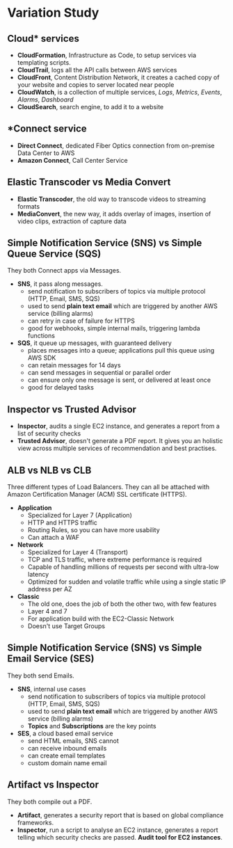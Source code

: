 # Variation Study #

## Cloud* services ##

* **CloudFormation**, Infrastructure as Code, to setup services via templating scripts.
* **CloudTrail**, logs all the API calls between AWS services
* **CloudFront**, Content Distribution Network, it creates a cached copy of your website and copies to server located near people
* **CloudWatch**, is a collection of multiple services, *Logs*, *Metrics*, *Events*, *Alarms*, *Dashboard*
* **CloudSearch**, search engine, to add it to a website

## *Connect service ##

* **Direct Connect**, dedicated Fiber Optics connection from on-premise Data Center to AWS
* **Amazon Connect**, Call Center Service

## Elastic Transcoder vs Media Convert ##

* **Elastic Transcoder**, the old way to transcode videos to streaming formats
* **MediaConvert**, the new way, it adds overlay of images, insertion of video clips, extraction of capture data

## Simple Notification Service (SNS) vs Simple Queue Service (SQS) ##

They both Connect apps via Messages.

* **SNS**, it pass along messages.
  * send notification to subscribers of topics via multiple protocol (HTTP, Email, SMS, SQS)
  * used to send **plain text email** which are triggered by another AWS service (billing alarms)
  * can retry in case of failure for HTTPS
  * good for webhooks, simple internal mails, triggering lambda functions
* **SQS**, it queue up messages, with guaranteed delivery
  * places messages into a queue; applications pull this queue using AWS SDK
  * can retain messages for 14 days
  * can send messages in sequential or parallel order
  * can ensure only one message is sent, or delivered at least once
  * good for delayed tasks

## Inspector vs Trusted Advisor ##

* **Inspector**, audits a single EC2 instance, and generates a report from a list of security checks
* **Trusted Advisor**, doesn't generate a PDF report. It gives you an holistic view across multiple services of recommendation and best practises.

## ALB vs NLB vs CLB ##

Three different types of Load Balancers. They can all be attached with Amazon Certification Manager (ACM) SSL certificate (HTTPS).

* **Application**
  * Specialized for Layer 7 (Application)
  * HTTP and HTTPS traffic
  * Routing Rules, so you can have more usability
  * Can attach a WAF
* **Network**
  * Specialized for Layer 4 (Transport)
  * TCP and TLS traffic, where extreme performance is required
  * Capable of handling millions of requests per second with ultra-low latency
  * Optimized for sudden and volatile traffic while using a single static IP address per AZ
* **Classic**
  * The old one, does the job of both the other two, with few features
  * Layer 4 and 7
  * For application build with the EC2-Classic Network
  * Doesn't use Target Groups

## Simple Notification Service (SNS) vs Simple Email Service (SES) ##

They both send Emails.

* **SNS**, internal use cases
  * send notification to subscribers of topics via multiple protocol (HTTP, Email, SMS, SQS)
  * used to send **plain text email** which are triggered by another AWS service (billing alarms)
  * **Topics** and **Subscriptions** are the key points
* **SES**, a cloud based email service
  * send HTML emails, SNS cannot
  * can receive inbound emails
  * can create email templates
  * custom domain name email

## Artifact vs Inspector ##

They both compile out a PDF.

* **Artifact**, generates a security report that is based on global compliance frameworks.
* **Inspector**, run a script to analyse an EC2 instance, generates a report telling which security checks are passed. **Audit tool for EC2 instances**.
